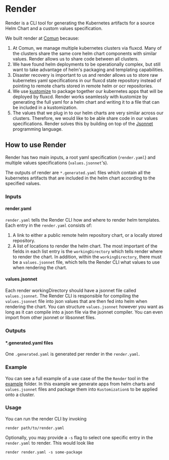 # Render

Render is a CLI tool for generating the Kubernetes artifacts for a source Helm Chart and a custom values specification.

We built render at [Comun](https://github.com/ComunHQ) because:
1. At Comun, we manage multiple kubernetes clusters via fluxcd. Many of the clusters share the same core helm chart components with similar values. Render allows us to share code between all clusters.
2. We have found helm deployments to be operationally complex, but still want to take advantage of helm's packaging and templating capabilities.
3. Disaster recovery is important to us and render allows us to store raw kubernetes yaml specifications in our fluxcd state repository instead of pointing to remote charts stored in remote helm or ocr repositories.
4. We use [kustomize](https://github.com/kubernetes-sigs/kustomize) to package together our kubernetes apps that will be deployed by fluxcd. Render works seamlessly with kustomize by generating the full yaml for a helm chart and writing it to a file that can be included in a kustomization.
5. The values that we plug in to our helm charts are very similar across our clusters. Therefore, we would like to be able share code in our values specifications. Render solves this by building on top of the [Jsonnet](https://jsonnet.org/) programming language. 

## How to use Render

Render has two main inputs, a root yaml specification (`render.yaml`) and multiple values specifications (`values.jsonnet`'s).

The outputs of render are `*.generated.yaml` files which contain all the kubernetes artifacts that are included in the helm chart according to the specified values.

### Inputs

#### render.yaml

`render.yaml` tells the Render CLI how and where to render helm templates. Each entry in the `render.yaml` consists of:
1. A link to either a public remote helm repository chart, or a locally stored repository.
2. A list of locations to render the helm chart. The most important of the fields in each list entry is the `workingDirectory` which tells render where to render the chart. In addition, within the `workingDirectory`, there must be a `values.jsonnet` file, which tells the Render CLI what values to use when rendering the chart.

#### values.jsonnet

Each render workingDirectory should have a jsonnet file called `values.jsonnet`. The Render CLI is responsible for compiling the `values.jsonnet` file into json values that are then fed into helm when rendering the chart. You can structure `values.jsonnet` however you want as long as it can compile into a json file via the jsonnet compiler. You can even import from other jsonnet or libsonnet files.

### Outputs

#### *.generated.yaml files

One `.generated.yaml` is generated per render in the `render.yaml`. 

### Example

You can see a full example of a use case of the the `Render` tool in the [example](https://github.com/ComunHQ/render/tree/main/example) folder. In this example we generate apps from helm charts and `values.jsonnet` files and package them into `Kustomization`s to be applied onto a cluster.

### Usage

You can run the render CLI by invoking
```
render path/to/render.yaml
```
Optionally, you may provide a `-s` flag to select one specific entry in the `render.yaml` to render. This would look like
```
render render.yaml -s some-package
```
